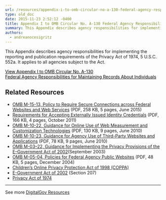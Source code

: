```yaml
---
url: /resources/appendix-i-to-omb-circular-no-a-130-federal-agency-responsibilities-for-maintaining-records-about-individuals/
type: old_doc
date: 2015-11-23 2:52:12 -0400
title: Appendix I to OMB Circular No. A-130 Federal Agency Responsibilities for Maintaining Records About Individuals
summary: This Appendix describes agency responsibilities for implementing the reporting and publication requirements of the Privacy Act of 1974, 5 U.S.C. 552a. It applies to all agencies subject to the Act. View Appendix I to OMB Circular No. A-130 Federal Agency Responsibilities for Maintaining Records About Individuals Related Resources OMB M-15-13, Policy to Require Secure Connections
authors:
  - andreanocesigritz
---
```


This Appendix describes agency responsibilities for implementing the reporting and publication requirements of the Privacy Act of 1974, 5 U.S.C. 552a. It applies to all agencies subject to the Act.

<a class="button" style="color: #000000" href="https://www.federalregister.gov/documents/2016/07/28/2016-17872/revision-of-omb-circular-no-a-130-managing-information-as-a-strategic-resource">View Appendix I to OMB Circular No. A-130<br /> Federal Agency Responsibilities for Maintaining Records About Individuals</a>

## Related Resources

  * [OMB M-15-13, Policy to Require Secure Connections across Federal Websites and Web Services](https://obamawhitehouse.archives.gov/sites/default/files/omb/memoranda/2015/m-15-13.pdf) (PDF, 258 KB, 5 pages, June 2015)
  * [Requirements for Accepting Externally Issued Identity Credentials](https://obamawhitehouse.archives.gov/sites/default/files/omb/assets/egov_docs/ombreqforacceptingexternally_issuedidcred10-6-2011.pdf) (PDF, 166 KB, 4 pages, October 2011)
  * [OMB M-10-22, Guidance for Online Use of Web Measurement and Customization Technologies](https://obamawhitehouse.archives.gov/sites/default/files/omb/assets/memoranda_2010/m10-22.pdf) (PDF, 130 KB, 9 pages, June 2010)
  * [OMB M-10-23, Guidance for Agency Use of Third-Party Websites and Applications](https://obamawhitehouse.archives.gov/sites/default/files/omb/assets/memoranda_2010/m10-23.pdf) (PDF, 78 KB, 9 pages, June 2010)
  * [OMB M-03–22, Guidance for Implementing the Privacy Provisions of the E–Government Act of 2002](https://obamawhitehouse.archives.gov/omb/memoranda_m03-22/)(September 2003)
  * [OMB M-05-04, Policies for Federal Agency Public Websites](https://obamawhitehouse.archives.gov/sites/default/files/omb/assets/omb/memoranda/fy2005/m05-04.pdf) (PDF, 48 KB, 5 pages, December 2004)
  * [Children’s Online Privacy Protection Act of 1998 (COPPA)](http://www.ftc.gov/ogc/coppa1.htm)
  * [E-Government Act of 2002](http://www.archives.gov/about/laws/egov-act-section-207.html) (Section 207)
  * [Privacy Act of 1974](http://www.justice.gov/opcl/1974privacyact-overview.htm)



* * *

See more [DigitalGov Resources](https://www.WHATEVER/resources/)
